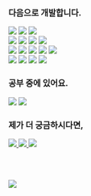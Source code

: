 <div>
  <h3> 다음으로 개발합니다. </h3>
  <img src="https://img.shields.io/badge/HTML5-E34F26?style=flat-square&logo=html5&logoColor=white"/> <!-- html5 --> 
  <img src="https://img.shields.io/badge/CSS3-1572B6?style=flat-square&logo=css3&logoColor=white"/> <!-- css3 --> 
  <img src="https://img.shields.io/badge/JavaScript-F7DF1E?style=flat-square&logo=javascript&logoColor=white"/> <!-- javascript -->
  <br>
  <img src="https://img.shields.io/badge/jQuery-0769AD?style=flat-square&logo=jQuery&logoColor=white"/> <!-- jquery -->
  <img src="https://img.shields.io/badge/Ajax-0769AD?style=flat-square&logo=jQuery&logoColor=white"/> <!-- ajax -->
  <img src="https://img.shields.io/badge/Bootstrap-7952B3?style=flat-square&logo=bootstrap&logoColor=white"/> <!-- bootstrap -->
  <img src="https://img.shields.io/badge/Photoshop-31A8FF?style=flat-square&logo=adobephotoshop&logoColor=white"/> <!-- photoshop -->
  <br>
  <img src="https://img.shields.io/badge/Github-181717?style=flat-square&logo=github&logoColor=white"/> <!-- github --> 
  <img src="https://img.shields.io/badge/GitLab-FCA121?style=flat-square&logo=gitlab&logoColor=white"/> <!-- gitlab --> 
  <img src="https://img.shields.io/badge/Notion-000000?style=flat-square&logo=notion&logoColor=white"/> <!-- notion --> 
  <img src="https://img.shields.io/badge/Slack-4A154B?style=flat-square&logo=slack&logoColor=white"/> <!-- slack -->
  <img src="https://img.shields.io/badge/Asana-273347?style=flat-square&logo=asana&logoColor=white"/> <!-- asana -->
  <br>
  <img src="https://img.shields.io/badge/VSCode-007ACC?style=flat-square&logo=visualstudiocode&logoColor=white"/> <!-- vscode --> 
  <img src="https://img.shields.io/badge/Eclipse-2C2255?style=flat-square&logo=eclipse&logoColor=white"/> <!-- eclipse -->
  <img src="https://img.shields.io/badge/Windows-0078D6?style=flat-square&logo=windows&logoColor=white"/> <!-- window --> 
  <img src="https://img.shields.io/badge/macOS-000000?style=flat-square&logo=macos&logoColor=white"/> <!-- mac --> 
  
  <h3> 공부 중에 있어요. </h3>
  <img src="https://img.shields.io/badge/React-61DAFB?style=flat-square&logo=react&logoColor=white"/> <!-- react -->
  <img src="https://img.shields.io/badge/Redux-764ABC?style=flat-square&logo=redux&logoColor=white"/> <!-- redux -->
  <!-- <img src="https://img.shields.io/badge/TypeScript-3178C6?style=flat-square&logo=typescript&logoColor=white"/> <!-- typescript -->

  
  <h3> 제가 더 궁금하시다면, </h3>
  <a href="#">
    <img src="https://img.shields.io/badge/Portfolio-000000?style=flat-square&logo=notion&logoColor=white"/> <!-- notion --> 
  </a>
  <a href="https://baby-coder.tistory.com">
    <img src="https://img.shields.io/badge/Tistory-FFCD00?style=flat-square&logo=kakao&logoColor=white&link=https://baby-coder.tistory.com/"/>
  </a>
  <a href="https://mail.naver.com/write">
    <img src="https://img.shields.io/badge/Email-03C75A?style=flat-square&logo=naver&logoColor=white&link=https://mail.naver.com/write"/>
  </a>

  <br><br>

  <a href="https://hits.seeyoufarm.com"> <!-- 방문수 -->
    <img src="https://hits.seeyoufarm.com/api/count/incr/badge.svg?url=https%3A%2F%2Fgithub.com%2FBaikSeungJeon&count_bg=%2379C83D&title_bg=%23555555&icon=&icon_color=%23E7E7E7&title=hits&edge_flat=false"/>
  </a>

</div>
